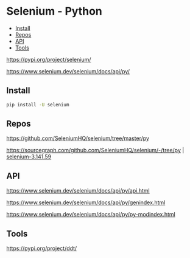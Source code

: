 <!-- omit in toc -->
# Selenium - Python

- [Install](#install)
- [Repos](#repos)
- [API](#api)
- [Tools](#tools)

<https://pypi.org/project/selenium/>

<https://www.selenium.dev/selenium/docs/api/py/>

## Install

```bash
pip install -U selenium
```

## Repos

<https://github.com/SeleniumHQ/selenium/tree/master/py>

<https://sourcegraph.com/github.com/SeleniumHQ/selenium/-/tree/py> | [selenium-3.141.59](https://sourcegraph.com/github.com/SeleniumHQ/selenium@selenium-3.141.59/-/tree/py)

## API

<https://www.selenium.dev/selenium/docs/api/py/api.html>

<https://www.selenium.dev/selenium/docs/api/py/genindex.html>

<https://www.selenium.dev/selenium/docs/api/py/py-modindex.html>

## Tools

<https://pypi.org/project/ddt/>
